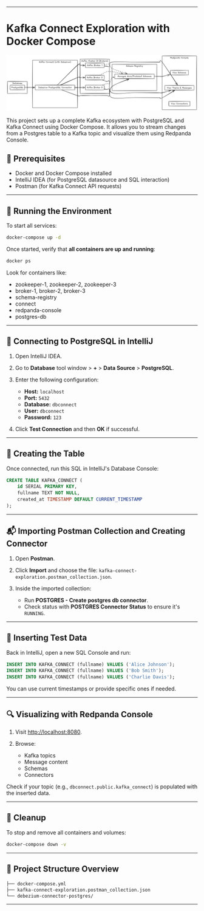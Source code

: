 
---

# Kafka Connect Exploration with Docker Compose
![img.png](img.png)

This project sets up a complete Kafka ecosystem with PostgreSQL and Kafka Connect using Docker Compose. It allows you to stream changes from a Postgres table to a Kafka topic and visualize them using Redpanda Console.

## 🔧 Prerequisites

* Docker and Docker Compose installed
* IntelliJ IDEA (for PostgreSQL datasource and SQL interaction)
* Postman (for Kafka Connect API requests)

---

## 🚀 Running the Environment

To start all services:

```bash
docker-compose up -d
```

Once started, verify that **all containers are up and running**:

```bash
docker ps
```

Look for containers like:

* zookeeper-1, zookeeper-2, zookeeper-3
* broker-1, broker-2, broker-3
* schema-registry
* connect
* redpanda-console
* postgres-db

---

## 💾 Connecting to PostgreSQL in IntelliJ

1. Open IntelliJ IDEA.
2. Go to **Database** tool window > **+** > **Data Source** > **PostgreSQL**.
3. Enter the following configuration:

    * **Host:** `localhost`
    * **Port:** `5432`
    * **Database:** `dbconnect`
    * **User:** `dbconnect`
    * **Password:** `123`
4. Click **Test Connection** and then **OK** if successful.

---

## 🧱 Creating the Table

Once connected, run this SQL in IntelliJ's Database Console:

```sql
CREATE TABLE KAFKA_CONNECT (
    id SERIAL PRIMARY KEY,
    fullname TEXT NOT NULL,
    created_at TIMESTAMP DEFAULT CURRENT_TIMESTAMP
);
```

---

## 📬 Importing Postman Collection and Creating Connector

1. Open **Postman**.
2. Click **Import** and choose the file: `kafka-connect-exploration.postman_collection.json`.
3. Inside the imported collection:

    * Run **POSTGRES - Create postgres db connector**.
    * Check status with **POSTGRES Connector Status** to ensure it's `RUNNING`.

---

## 🔢 Inserting Test Data

Back in IntelliJ, open a new SQL Console and run:

```sql
INSERT INTO KAFKA_CONNECT (fullname) VALUES ('Alice Johnson');
INSERT INTO KAFKA_CONNECT (fullname) VALUES ('Bob Smith');
INSERT INTO KAFKA_CONNECT (fullname) VALUES ('Charlie Davis');
```

You can use current timestamps or provide specific ones if needed.

---

## 🔍 Visualizing with Redpanda Console

1. Visit [http://localhost:8080](http://localhost:8080).
2. Browse:

    * Kafka topics
    * Message content
    * Schemas
    * Connectors

Check if your topic (e.g., `dbconnect.public.kafka_connect`) is populated with the inserted data.

---

## 🧼 Cleanup

To stop and remove all containers and volumes:

```bash
docker-compose down -v
```

---

## 📁 Project Structure Overview

```
├── docker-compose.yml
├── kafka-connect-exploration.postman_collection.json
└── debezium-connector-postgres/
```
---


